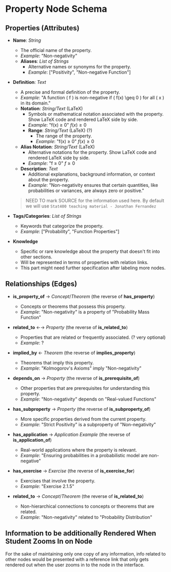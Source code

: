 # Property Node Schema

## Properties (Attributes)

- **Name**: *String*
  - The official name of the property.
  - *Example*: "Non-negativity"
  - **Aliases**: *List of Strings*
    - Alternative names or synonyms for the property.
    - *Example*: ["Positivity", "Non-negative Function"]

- **Definition**: *Text*
  - A precise and formal definition of the property.
  - *Example*: "A function \( f \) is non-negative if \( f(x) \geq 0 \) for all \( x \) in its domain."
  - **Notation**: *String/Text* (LaTeX)
    - Symbols or mathematical notation associated with the property. Show LaTeX code and rendered LaTeX side by side.
    - *Example*: "f(x) ≥ 0" $f(x) \geq 0$
    - **Range**: *String/Text* (LaTeX) (?)
      - The range of the property.
      - *Example*: "f(x) ≥ 0" $f(x) \geq 0$
  - **Alias Notation**: *String/Text* (LaTeX)
    - Alternative notations for the property. Show LaTeX code and rendered LaTeX side by side.
    - *Example*: "f ≥ 0" $f \geq 0$
  - **Description**: *Text*
    - Additional explanations, background information, or context about the property.
    - *Example*: "Non-negativity ensures that certain quantities, like probabilities or variances, are always zero or positive."
  > NEED TO mark SOURCE for the information used here. By default we will use `Stat400 teaching material - Jonathan Fernandez`

- **Tags/Categories**: *List of Strings*
  - Keywords that categorize the property.
  - *Example*: ["Probability", "Function Properties"]

- **Knowledge**
  - Specific or rare knowledge about the property that doesn't fit into other sections.
  - Will be represented in terms of properties with relation links.
  - This part might need further specification after labeling more nodes.

## Relationships (Edges)

- **is_property_of** → *Concept*/*Theorem* (the reverse of **has_property**)
  - Concepts or theorems that possess this property.
  - *Example*: "Non-negativity" is a property of "Probability Mass Function"

- **related_to** ←→ *Property* (the reverse of **is_related_to**)
  - Properties that are related or frequently associated. (? very optional)
  - *Example*: ?

- **implied_by** ← *Theorem* (the reverse of **implies_property**)
  - Theorems that imply this property.
  - *Example*: "Kolmogorov's Axioms" imply "Non-negativity"

- **depends_on** → *Property* (the reverse of **is_prerequisite_of**)
  - Other properties that are prerequisites for understanding this property.
  - *Example*: "Non-negativity" depends on "Real-valued Functions"

- **has_subproperty** → *Property* (the reverse of **is_subproperty_of**)
  - More specific properties derived from the current property.
  - *Example*: "Strict Positivity" is a subproperty of "Non-negativity"

- **has_application** → *Application Example* (the reverse of **is_application_of**)
  - Real-world applications where the property is relevant.
  - *Example*: "Ensuring probabilities in a probabilistic model are non-negative"

- **has_exercise** → *Exercise* (the reverse of **is_exercise_for**)
  - Exercises that involve the property.
  - *Example*: "Exercise 2.1.5"

- **related_to** → *Concept*/*Theorem* (the reverse of **is_related_to**)
  - Non-hierarchical connections to concepts or theorems that are related.
  - *Example*: "Non-negativity" related to "Probability Distribution"

## Information to be additionally Rendered When Student Zooms In on Node

For the sake of maintaining only one copy of any information, info related to other nodes would be presented with a reference link that only gets rendered out when the user zooms in to the node in the interface.
